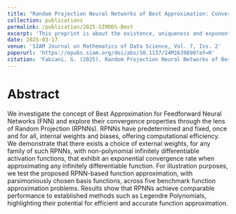 ```yaml
---
title: "Random Projection Neural Networks of Best Approximation: Convergence theory and practical applications"
collection: publications
permalink: /publication/2025-SIMODS-Best
excerpt: 'This preprint is about the existence, uniqueness and exponential convergence of RPNN of best approximation.'
date: 2025-03-17
venue: 'SIAM Journal on Mathematics of Data Science, Vol. 7, Iss. 2'
paperurl: 'https://epubs.siam.org/doi/abs/10.1137/24M1639890?af=R'
citation: 'Fabiani, G. (2025). Random Projection Neural Networks of Best Approximation: Convergence theory and practical applications. SIAM Journal on Mathematics of Data Science 7(2), 2025.'
---
```


Abstract
=====
We investigate the concept of Best Approximation for Feedforward Neural Networks (FNN) and explore their convergence properties through the lens of Random Projection (RPNNs). RPNNs have predetermined and fixed, once and for all, internal weights and biases, offering computational efficiency. We demonstrate that there exists a choice of external weights, for any family of such RPNNs, with non-polynomial infinitely differentiable activation functions, that exhibit an exponential convergence rate when approximating any infinitely differentiable function. For illustration purposes, we test the proposed RPNN-based function approximation, with parsimoniously chosen basis functions, across five benchmark function approximation problems. Results show that RPNNs achieve comparable performance to established methods such as Legendre Polynomials, highlighting their potential for efficient and accurate function approximation.
